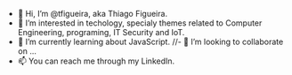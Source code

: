 - 👋 Hi, I’m @tfigueira, aka Thiago Figueira.
- 👀 I’m interested in techology, specialy themes related to Computer Engineering, programing, IT Security and IoT.
- 🌱 I’m currently learning about JavaScript.
//- 💞️ I’m looking to collaborate on ...
- 📫 You can reach me through my LinkedIn.
